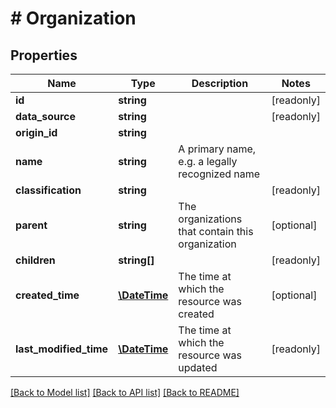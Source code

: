 # # Organization

## Properties

Name | Type | Description | Notes
------------ | ------------- | ------------- | -------------
**id** | **string** |  | [readonly]
**data_source** | **string** |  | [readonly]
**origin_id** | **string** |  |
**name** | **string** | A primary name, e.g. a legally recognized name |
**classification** | **string** |  | [readonly]
**parent** | **string** | The organizations that contain this organization | [optional]
**children** | **string[]** |  | [readonly]
**created_time** | [**\DateTime**](\DateTime.md) | The time at which the resource was created | [optional]
**last_modified_time** | [**\DateTime**](\DateTime.md) | The time at which the resource was updated | [readonly]

[[Back to Model list]](../../README.md#models) [[Back to API list]](../../README.md#endpoints) [[Back to README]](../../README.md)
